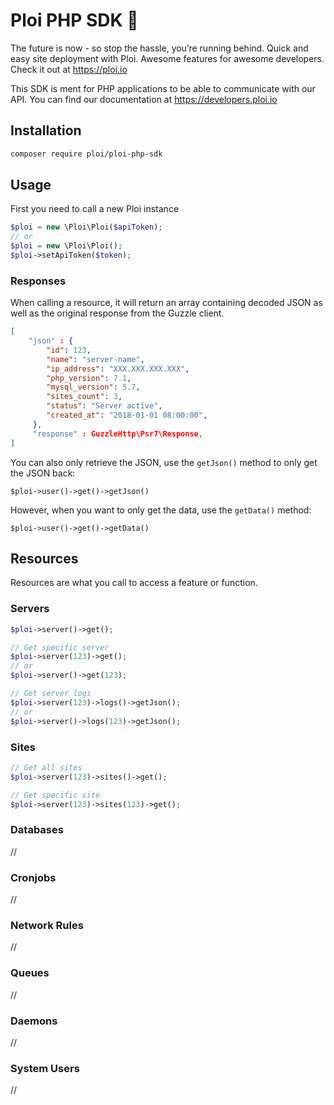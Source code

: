 # Ploi PHP SDK :rocket:

The future is now - so stop the hassle, you’re running behind. Quick and easy site deployment with Ploi. Awesome features for awesome developers. Check it out at https://ploi.io

This SDK is ment for PHP applications to be able to communicate with our API.
You can find our documentation at https://developers.ploi.io

## Installation

```bash
composer require ploi/ploi-php-sdk
```

## Usage

First you need to call a new Ploi instance

```php
$ploi = new \Ploi\Ploi($apiToken);
// or
$ploi = new \Ploi\Ploi();
$ploi->setApiToken($token);
```

### Responses
When calling a resource, it will return an array containing decoded JSON as well as the original response from the Guzzle client.

```json
[
    "json" : {
        "id": 123,
        "name": "server-name",
        "ip_address": "XXX.XXX.XXX.XXX",
        "php_version": 7.1,
        "mysql_version": 5.7,
        "sites_count": 3,
        "status": "Server active",
        "created_at": "2018-01-01 08:00:00",
     },
     "response" : GuzzleHttp\Psr7\Response,
]
```

You can also only retrieve the JSON, use the `getJson()` method to only get the JSON back:

`$ploi->user()->get()->getJson()`

However, when you want to only get the data, use the `getData()` method:

`$ploi->user()->get()->getData()`

## Resources

Resources are what you call to access a feature or function. 

### Servers


```php
$ploi->server()->get();
```

```php
// Get specific server
$ploi->server(123)->get();
// or
$ploi->server()->get(123);

// Get server logs
$ploi->server(123)->logs()->getJson();
// or
$ploi->server()->logs(123)->getJson();
```

### Sites

```php
// Get all sites
$ploi->server(123)->sites()->get();

// Get specific site
$ploi->server(123)->sites(123)->get();
```

### Databases

//

### Cronjobs

//

### Network Rules

//

### Queues

//

### Daemons

//

### System Users

//
